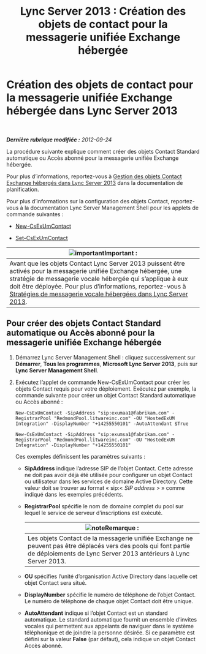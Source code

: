 ﻿---
title: 'Lync Server 2013 : Création des objets de contact pour la messagerie unifiée Exchange hébergée'
TOCTitle: 'Création des objets de contact pour la messagerie unifiée Exchange hébergée '
ms:assetid: a39be52f-488a-4523-ad5f-ce1f0d681959
ms:mtpsurl: https://technet.microsoft.com/fr-fr/library/Gg412765(v=OCS.15)
ms:contentKeyID: 49298391
ms.date: 05/20/2016
mtps_version: v=OCS.15
ms.translationtype: HT
---

# Création des objets de contact pour la messagerie unifiée Exchange hébergée dans Lync Server 2013

 

_**Dernière rubrique modifiée :** 2012-09-24_

La procédure suivante explique comment créer des objets Contact Standard automatique ou Accès abonné pour la messagerie unifiée Exchange hébergée.

Pour plus d’informations, reportez-vous à [Gestion des objets Contact Exchange hébergés dans Lync Server 2013](lync-server-2013-hosted-exchange-contact-object-management.md) dans la documentation de planification.

Pour plus d’informations sur la configuration des objets Contact, reportez-vous à la documentation Lync Server Management Shell pour les applets de commande suivantes :

  - [New-CsExUmContact](https://docs.microsoft.com/en-us/powershell/module/skype/New-CsExUmContact)

  - [Set-CsExUmContact](https://docs.microsoft.com/en-us/powershell/module/skype/Set-CsExUmContact)

<table>
<thead>
<tr class="header">
<th><img src="images/Gg425917.important(OCS.15).gif" title="important" alt="important" />Important :</th>
</tr>
</thead>
<tbody>
<tr class="odd">
<td>Avant que les objets Contact Lync Server 2013 puissent être activés pour la messagerie unifiée Exchange hébergée, une stratégie de messagerie vocale hébergée qui s’applique à eux doit être déployée. Pour plus d’informations, reportez-vous à <a href="lync-server-2013-hosted-voice-mail-policies.md">Stratégies de messagerie vocale hébergées dans Lync Server 2013</a>.</td>
</tr>
</tbody>
</table>


## Pour créer des objets Contact Standard automatique ou Accès abonné pour la messagerie unifiée Exchange hébergée

1.  Démarrez Lync Server Management Shell : cliquez successivement sur **Démarrer**, **Tous les programmes**, **Microsoft Lync Server 2013**, puis sur **Lync Server Management Shell**.

2.  Exécutez l’applet de commande New-CsExUmContact pour créer les objets Contact requis pour votre déploiement. Exécutez par exemple, la commande suivante pour créer un objet Contact Standard automatique ou Accès abonné :
    
    ```
    New-CsExUmContact -SipAddress "sip:exumaa1@fabrikam.com" -RegistrarPool "RedmondPool.litwareinc.com" -OU "HostedExUM Integration" -DisplayNumber "+14255550101" -AutoAttendant $True
    ```
    ```
    New-CsExUmContact -SipAddress "sip:exumsa1@fabrikam.com" -RegistrarPool "RedmondPool.litwareinc.com" -OU "HostedExUM Integration" -DisplayNumber "+14255550101"
    ```
    
    Ces exemples définissent les paramètres suivants :
    
      - **SipAddress** indique l’adresse SIP de l’objet Contact. Cette adresse ne doit pas avoir déjà été utilisée pour configurer un objet Contact ou utilisateur dans les services de domaine Active Directory. Cette valeur doit se trouver au format « sip:\< *SIP address* \> » comme indiqué dans les exemples précédents.
    
      - **RegistrarPool** spécifie le nom de domaine complet du pool sur lequel le service de serveur d’inscriptions est exécuté.
        
        <table>
        <thead>
        <tr class="header">
        <th><img src="images/Gg398920.note(OCS.15).gif" title="note" alt="note" />Remarque :</th>
        </tr>
        </thead>
        <tbody>
        <tr class="odd">
        <td>Les objets Contact de la messagerie unifiée Exchange ne peuvent pas être déplacés vers des pools qui font partie de déploiements de Lync Server 2013 antérieurs à Lync Server 2013.</td>
        </tr>
        </tbody>
        </table>
    
      - **OU** spécifies l’unité d’organisation Active Directory dans laquelle cet objet Contact sera situé.
    
      - **DisplayNumber** spécifie le numéro de téléphone de l’objet Contact. Le numéro de téléphone de chaque objet Contact doit être unique.
    
      - **AutoAttendant** indique si l’objet Contact est un standard automatique. Le standard automatique fournit un ensemble d’invites vocales qui permettent aux appelants de naviguer dans le système téléphonique et de joindre la personne désirée. Si ce paramètre est défini sur la valeur **False** (par défaut), cela indique un objet Contact Accès abonné.

